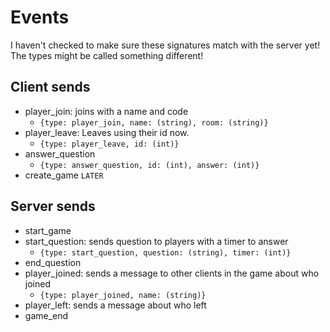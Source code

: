 # Events
I haven't checked to make sure these signatures match with the server yet!
The types might be called something different!

## Client sends
- player_join: joins with a name and code
    - `{type: player_join, name: (string), room: (string)}`
- player_leave: Leaves using their id now.
    - `{type: player_leave, id: (int)}`
- answer_question
    - `{type: answer_question, id: (int), answer: (int)}`
- create_game `LATER`

## Server sends
- start_game
- start_question: sends question to players with a timer to answer
    - `{type: start_question, question: (string), timer: (int)}`
- end_question
- player_joined: sends a message to other clients in the game about who joined
    - `{type: player_joined, name: (string)}`
- player_left: sends a message about who left
- game_end